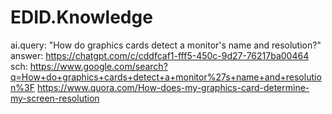 # EDID.Knowledge
ai.query: "How do graphics cards detect a monitor's name and resolution?" answer: https://chatgpt.com/c/cddfcaf1-fff5-450c-9d27-76217ba00464 sch: https://www.google.com/search?q=How+do+graphics+cards+detect+a+monitor%27s+name+and+resolution%3F https://www.quora.com/How-does-my-graphics-card-determine-my-screen-resolution

